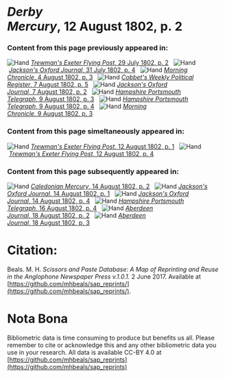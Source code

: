 # *Derby Mercury*, 12 August 1802, p. 2  
  
### Content from this page previously appeared in:  
![Hand](http://scissorsandpaste.net/wp-content/uploads/2017/06/smallhandpointer.png) [*Trewman's Exeter Flying Post*, 29 July 1802, p. 2](https://mhbeals.github.io/sap_html/Trewman's-Exeter-Flying-Post/Trewman's-Exeter-Flying-Post-29-July-1802-p-2)  
![Hand](http://scissorsandpaste.net/wp-content/uploads/2017/06/smallhandpointer.png) [*Jackson's Oxford Journal*, 31 July 1802, p. 4](https://mhbeals.github.io/sap_html/Jackson's-Oxford-Journal/Jackson's-Oxford-Journal-31-July-1802-p-4)  
![Hand](http://scissorsandpaste.net/wp-content/uploads/2017/06/smallhandpointer.png) [*Morning Chronicle*, 4 August 1802, p. 3](https://mhbeals.github.io/sap_html/Morning-Chronicle/Morning-Chronicle-4-August-1802-p-3)  
![Hand](http://scissorsandpaste.net/wp-content/uploads/2017/06/smallhandpointer.png) [*Cobbet's Weekly Political Register*, 7 August 1802, p. 5](https://mhbeals.github.io/sap_html/Cobbet's-Weekly-Political-Register/Cobbet's-Weekly-Political-Register-7-August-1802-p-5)  
![Hand](http://scissorsandpaste.net/wp-content/uploads/2017/06/smallhandpointer.png) [*Jackson's Oxford Journal*, 7 August 1802, p. 2](https://mhbeals.github.io/sap_html/Jackson's-Oxford-Journal/Jackson's-Oxford-Journal-7-August-1802-p-2)  
![Hand](http://scissorsandpaste.net/wp-content/uploads/2017/06/smallhandpointer.png) [*Hampshire Portsmouth Telegraph*, 9 August 1802, p. 3](https://mhbeals.github.io/sap_html/Hampshire-Portsmouth-Telegraph/Hampshire-Portsmouth-Telegraph-9-August-1802-p-3)  
![Hand](http://scissorsandpaste.net/wp-content/uploads/2017/06/smallhandpointer.png) [*Hampshire Portsmouth Telegraph*, 9 August 1802, p. 4](https://mhbeals.github.io/sap_html/Hampshire-Portsmouth-Telegraph/Hampshire-Portsmouth-Telegraph-9-August-1802-p-4)  
![Hand](http://scissorsandpaste.net/wp-content/uploads/2017/06/smallhandpointer.png) [*Morning Chronicle*, 9 August 1802, p. 3](https://mhbeals.github.io/sap_html/Morning-Chronicle/Morning-Chronicle-9-August-1802-p-3)  
  
### Content from this page simeltaneously appeared in:  
![Hand](http://scissorsandpaste.net/wp-content/uploads/2017/06/smallhandpointer.png) [*Trewman's Exeter Flying Post*, 12 August 1802, p. 1](https://mhbeals.github.io/sap_html/Trewman's-Exeter-Flying-Post/Trewman's-Exeter-Flying-Post-12-August-1802-p-1)  
![Hand](http://scissorsandpaste.net/wp-content/uploads/2017/06/smallhandpointer.png) [*Trewman's Exeter Flying Post*, 12 August 1802, p. 4](https://mhbeals.github.io/sap_html/Trewman's-Exeter-Flying-Post/Trewman's-Exeter-Flying-Post-12-August-1802-p-4)  
  
### Content from this page subsequently appeared in:  
![Hand](http://scissorsandpaste.net/wp-content/uploads/2017/06/smallhandpointer.png) [*Caledonian Mercury*, 14 August 1802, p. 2](https://mhbeals.github.io/sap_html/Caledonian-Mercury/Caledonian-Mercury-14-August-1802-p-2)  
![Hand](http://scissorsandpaste.net/wp-content/uploads/2017/06/smallhandpointer.png) [*Jackson's Oxford Journal*, 14 August 1802, p. 1](https://mhbeals.github.io/sap_html/Jackson's-Oxford-Journal/Jackson's-Oxford-Journal-14-August-1802-p-1)  
![Hand](http://scissorsandpaste.net/wp-content/uploads/2017/06/smallhandpointer.png) [*Jackson's Oxford Journal*, 14 August 1802, p. 4](https://mhbeals.github.io/sap_html/Jackson's-Oxford-Journal/Jackson's-Oxford-Journal-14-August-1802-p-4)  
![Hand](http://scissorsandpaste.net/wp-content/uploads/2017/06/smallhandpointer.png) [*Hampshire Portsmouth Telegraph*, 16 August 1802, p. 4](https://mhbeals.github.io/sap_html/Hampshire-Portsmouth-Telegraph/Hampshire-Portsmouth-Telegraph-16-August-1802-p-4)  
![Hand](http://scissorsandpaste.net/wp-content/uploads/2017/06/smallhandpointer.png) [*Aberdeen Journal*, 18 August 1802, p. 2](https://mhbeals.github.io/sap_html/Aberdeen-Journal/Aberdeen-Journal-18-August-1802-p-2)  
![Hand](http://scissorsandpaste.net/wp-content/uploads/2017/06/smallhandpointer.png) [*Aberdeen Journal*, 18 August 1802, p. 3](https://mhbeals.github.io/sap_html/Aberdeen-Journal/Aberdeen-Journal-18-August-1802-p-3)  


# Citation: 

Beals. M. H. *Scissors and Paste Database: A Map of Reprinting and Reuse in the Anglophone Newspaper Press v.1.0.1.* 2 June 2017. Available at [https://github.com/mhbeals/sap_reprints/](https://github.com/mhbeals/sap_reprints/). 

# Nota Bona

Bibliometric data is time consuming to produce but benefits us all. Please remember to cite or acknowledge this and any other bibliometric data you use in your research. All data is available CC-BY 4.0 at [https://github.com/mhbeals/sap_reprints](https://github.com/mhbeals/sap_reprints)